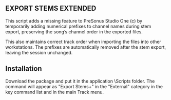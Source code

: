
## EXPORT STEMS EXTENDED

This script adds a missing feature to PreSonus Studio One (c) by 
temporarily adding numerical prefixes to channel names during stem
export, preserving the song’s channel order in the exported files. 
 
This also maintains correct track order when importing the files 
into other workstations. The prefixes are automatically removed 
after the stem export, leaving the session unchanged.

## Installation
Download the package and put it in the application \Scripts folder. The command will appear as "Export Stems+" in the "External" category in the key command list and in the main Track menu. 

